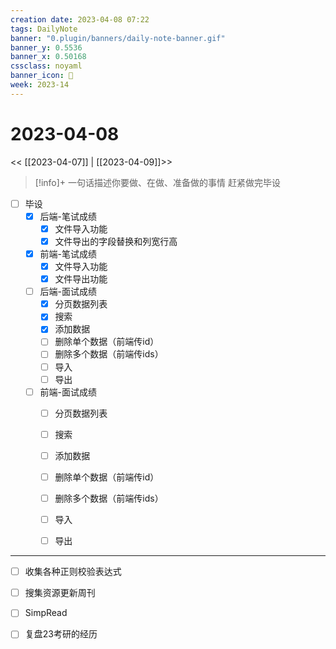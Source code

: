 ```yaml
---
creation date: 2023-04-08 07:22
tags: DailyNote
banner: "0.plugin/banners/daily-note-banner.gif"
banner_y: 0.5536
banner_x: 0.50168
cssclass: noyaml
banner_icon: 💌
week: 2023-14
---
```


# 2023-04-08

<< [[2023-04-07]] | [[2023-04-09]]>>


> [!info]+ 一句话描述你要做、在做、准备做的事情
> 赶紧做完毕设

- [ ] 毕设
	- [x] 后端-笔试成绩
		- [x] 文件导入功能
		- [x] 文件导出的字段替换和列宽行高
	- [x] 前端-笔试成绩
		- [x] 文件导入功能
		- [x] 文件导出功能
	- [ ] 后端-面试成绩
		- [x] 分页数据列表
		- [x] 搜索
		- [x] 添加数据
		- [ ] 删除单个数据（前端传id）
		- [ ] 删除多个数据（前端传ids）
		- [ ] 导入
		- [ ] 导出
	- [ ] 前端-面试成绩
		- [ ] 分页数据列表
		- [ ] 搜索
		- [ ] 添加数据
		- [ ] 删除单个数据（前端传id）
		- [ ] 删除多个数据（前端传ids）
		- [ ] 导入
		- [ ] 导出


---

- [ ] 收集各种正则校验表达式
- [ ] 搜集资源更新周刊
- [ ] SimpRead

- [ ] 复盘23考研的经历